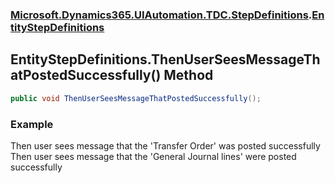 ### [Microsoft.Dynamics365.UIAutomation.TDC.StepDefinitions](Microsoft.Dynamics365.UIAutomation.TDC.StepDefinitions.md 'Microsoft.Dynamics365.UIAutomation.TDC.StepDefinitions').[EntityStepDefinitions](EntityStepDefinitions.md 'Microsoft.Dynamics365.UIAutomation.TDC.StepDefinitions.EntityStepDefinitions')

## EntityStepDefinitions.ThenUserSeesMessageThatPostedSuccessfully() Method

```csharp
public void ThenUserSeesMessageThatPostedSuccessfully();
```

### Example
Then user sees message that the 'Transfer Order' was posted successfully  
Then user sees message that the 'General Journal lines' were posted successfully